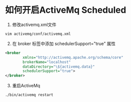 # 如何开启ActiveMq Scheduled

1. 修改activemq.xml文件
```shell
vim activemq/conf/activemq.xml
```
2. 在 broker 标签中添加 schedulerSupport="true" 属性

```xml
<broker
        xmlns="http://activemq.apache.org/schema/core"
        brokerName="localhost"
        dataDirectory="\${activemq.data}"
        schedulerSupport="true">
</broker>
```

3. 重启ActiveMq
```shell
./bin/activemq restart
```